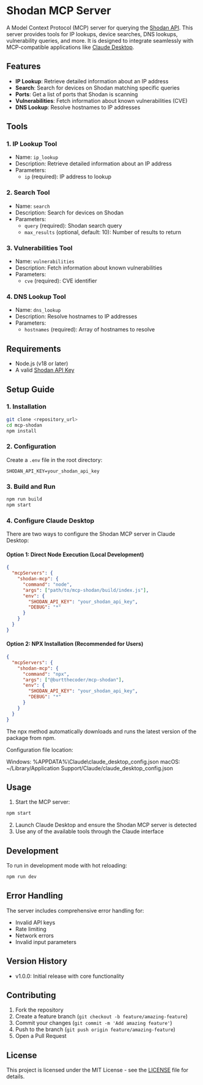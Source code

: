# Shodan MCP Server

A Model Context Protocol (MCP) server for querying the [Shodan API](https://shodan.io). This server provides tools for IP lookups, device searches, DNS lookups, vulnerability queries, and more. It is designed to integrate seamlessly with MCP-compatible applications like [Claude Desktop](https://claude.ai).

## Features

- **IP Lookup**: Retrieve detailed information about an IP address
- **Search**: Search for devices on Shodan matching specific queries
- **Ports**: Get a list of ports that Shodan is scanning
- **Vulnerabilities**: Fetch information about known vulnerabilities (CVE)
- **DNS Lookup**: Resolve hostnames to IP addresses

## Tools

### 1. IP Lookup Tool
- Name: `ip_lookup`
- Description: Retrieve detailed information about an IP address
- Parameters:
  * `ip` (required): IP address to lookup

### 2. Search Tool
- Name: `search`
- Description: Search for devices on Shodan
- Parameters:
  * `query` (required): Shodan search query
  * `max_results` (optional, default: 10): Number of results to return

### 3. Vulnerabilities Tool
- Name: `vulnerabilities`
- Description: Fetch information about known vulnerabilities
- Parameters:
  * `cve` (required): CVE identifier

### 4. DNS Lookup Tool
- Name: `dns_lookup`
- Description: Resolve hostnames to IP addresses
- Parameters:
  * `hostnames` (required): Array of hostnames to resolve

## Requirements

- Node.js (v18 or later)
- A valid [Shodan API Key](https://account.shodan.io/)

## Setup Guide

### 1. Installation

```bash
git clone <repository_url>
cd mcp-shodan
npm install
```

### 2. Configuration

Create a `.env` file in the root directory:
```
SHODAN_API_KEY=your_shodan_api_key
```

### 3. Build and Run

```bash
npm run build
npm start
```

### 4. Configure Claude Desktop

There are two ways to configure the Shodan MCP server in Claude Desktop:

#### Option 1: Direct Node Execution (Local Development)
```json
{
  "mcpServers": {
    "shodan-mcp": {
      "command": "node",
      "args": ["path/to/mcp-shodan/build/index.js"],
      "env": {
        "SHODAN_API_KEY": "your_shodan_api_key",
        "DEBUG": "*"
      }
    }
  }
}
```

#### Option 2: NPX Installation (Recommended for Users)
```json
{
  "mcpServers": {
    "shodan-mcp": {
      "command": "npx",
      "args": ["@burtthecoder/mcp-shodan"],
      "env": {
        "SHODAN_API_KEY": "your_shodan_api_key",
        "DEBUG": "*"
      }
    }
  }
}
```

The npx method automatically downloads and runs the latest version of the package from npm.

Configuration file location:

Windows: %APPDATA%\Claude\claude_desktop_config.json
macOS: ~/Library/Application Support/Claude/claude_desktop_config.json

## Usage

1. Start the MCP server:
```bash
npm start
```

2. Launch Claude Desktop and ensure the Shodan MCP server is detected
3. Use any of the available tools through the Claude interface

## Development

To run in development mode with hot reloading:
```bash
npm run dev
```

## Error Handling

The server includes comprehensive error handling for:
- Invalid API keys
- Rate limiting
- Network errors
- Invalid input parameters

## Version History

- v1.0.0: Initial release with core functionality

## Contributing

1. Fork the repository
2. Create a feature branch (`git checkout -b feature/amazing-feature`)
3. Commit your changes (`git commit -m 'Add amazing feature'`)
4. Push to the branch (`git push origin feature/amazing-feature`)
5. Open a Pull Request

## License

This project is licensed under the MIT License - see the [LICENSE](LICENSE) file for details.